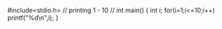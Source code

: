 #include<stdio.h>  // printing 1 - 10 //
int main()
{
 int i;
  for(i=1;i<=10;i++)
  printf("%d\n",i);
}
